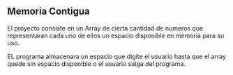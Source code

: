 ## Memoria Contigua

El proyecto consiste en un Array de cierta cantidad de numeros que representaran cada uno de ellos un espacio disponible en memoria para su uso.

EL programa almacenara un espacio que digite el usuario hasta que el array quede sin espacio disponible o el usuario salga del programa.
